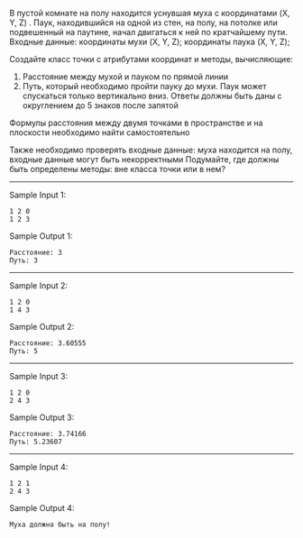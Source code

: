 В пустой комнате на полу находится уснувшая муха с координатами (X, Y, Z) . Паук, находившийся на одной из стен, на полу, на потолке или подвешенный на паутине, начал двигаться к ней по кратчайшему пути. 
Входные данные:
координаты мухи (X, Y, Z);
координаты паука (X, Y, Z);

Создайте класс точки с атрибутами координат и методы, вычисляющие:
1. Расстояние между мухой и пауком по прямой линии
2. Путь, который необходимо пройти пауку до мухи.  Паук может спускаться только вертикально вниз.
Ответы должны быть даны с округлением до 5 знаков после запятой

Формулы расстояния между двумя точками в пространстве и на плоскости необходимо найти самостоятельно

Также необходимо проверять входные данные: муха находится на полу, входные данные могут быть некорректными
Подумайте, где должны быть определены методы: вне класса точки или в нем?
___
Sample Input 1:
```
1 2 0
1 2 3
```
Sample Output 1:
```
Расстояние: 3
Путь: 3
```
___
Sample Input 2:
```
1 2 0
1 4 3
```
Sample Output 2:
```
Расстояние: 3.60555
Путь: 5
```
___
Sample Input 3:
```
1 2 0
2 4 3
```
Sample Output 3:
```
Расстояние: 3.74166
Путь: 5.23607
```
___
Sample Input 4:
```
1 2 1
2 4 3
```
Sample Output 4:
```
Муха должна быть на полу!
```